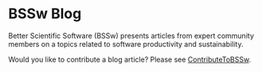 # BSSw Blog

Better Scientific Software (BSSw) presents articles from expert community members on a topics related to software productivity and sustainability.

Would you like to contribute a blog article?  Please see [ContributeToBSSw](ContributeToBSSw.md).
